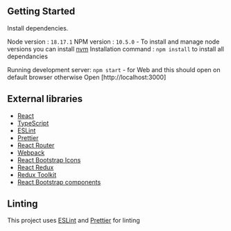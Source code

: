 ## Getting Started

Install dependencies.

Node version : `18.17.1`
NPM version : `10.5.0` - To install and manage node versions you can install [nvm](https://github.com/nvm-sh/nvm)
Installation command : `npm install` to install all dependancies

Running development server:
`npm start` - for Web and this should open on default browser otherwise Open [http://localhost:3000]


## External libraries
- [React](https://reactjs.org/)
- [TypeScript](https://www.typescriptlang.org/)
- [ESLint](https://eslint.org/)
- [Prettier](https://prettier.io/)
- [React Router](https://reactrouter.com/)
- [Webpack](https://webpack.js.org/)
- [React Bootstrap Icons](https://www.npmjs.com/package/react-bootstrap-icons)
- [React Redux](https://react-redux.js.org/)
- [Redux Toolkit](https://redux-toolkit.js.org/)
- [React Bootstrap components](https://react-bootstrap.netlify.app/)


## Linting
This project uses [ESLint](https://eslint.org/) and [Prettier](https://prettier.io/) for linting